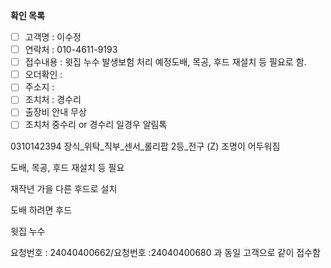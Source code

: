 **확인 목록**
- [ ] 고객명 : 이수정
- [ ] 연락처 : 010-4611-9193
- [ ] 접수내용 : 윗집 누수 발생보험 처리 예정도배, 목공, 후드 재설치 등 필요로 함.
- [ ] 오더확인 : 
- [ ] 주소지 : 
- [ ] 조치처 : 경수리
- [ ] 출장비 안내 무상
- [ ] 조치처 중수리 or 경수리 일경우 알림톡

0310142394
장식_위탁_직부_센서_롤리팝 2등_전구 (Z) 
조명이 어두워짐

도배, 목공, 후드 재설치 등 필요

재작년 가을 
다른 후드로 설치 

도배 하려면 후드

윗집 누수


요청번호 : 24040400662/요청번호 :24040400680 과 동일 고객으로 같이 접수함